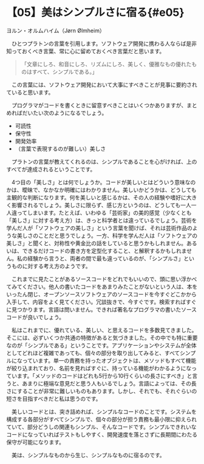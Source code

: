 # 【05】美はシンプルさに宿る{#e05}

<div class="author">ヨルン・オルムハイム（J&#xf8;rn &#xd8;lmheim）</div>

　ひとつプラトンの言葉を引用します。ソフトウェア開発に携わる人ならば是非知っておくべき言葉、常に心に留めておくべき言葉だと思います。

> 「文章にしろ、和音にしろ、リズムにしろ、美しく、優雅なもの優れたものはすべて、シンプルである。」

　この言葉には、ソフトウェア開発において大事にすべきことが見事に要約されていると思います。

　プログラマがコードを書くときに留意すべきことはいくつかありますが、まとめればだいたい次のようになるでしょう。

* 可読性
* 保守性
* 開発効率
* （言葉で表現するのが難しい）美しさ

　プラトンの言葉が教えてくれるのは、シンプルであることを心がければ、上のすべてが達成されるということです。

　4つ目の「美しさ」とは何でしょうか。コードが美しいとはどういう意味なのかは、曖昧で、なかなか明確にはわかりません。美しいかどうかは、どうしても主観的な判断になります。何を美しいと感じるかは、その人の経験や嗜好に大きく影響されるでしょう。美しさに限らず、感じ方というのは、どうしても一人一人違ってしまいます。たとえば、いわゆる「芸術家」の美的感覚（少なくとも「美しさ」に対する考え方）は、きっと科学者とは違っているでしょう。芸術を学んだ人が「ソフトウェアの美しさ」という言葉を聞けば、それは芸術作品のような美しさのことだと思うでしょう。一方、科学を学んだ人は「ソフトウェアの美しさ」と聞くと、対称性や黄金比の話をしていると思うかもしれません。あるいは、できるだけコードの書き方を定型化すること、と解釈するかもしれません。私の経験から言うと、両者の間で最も違っているのが、「シンプルさ」というものに対する考え方のようです。

　これまでに見たことがあるソースコードをどれでもいいので、頭に思い浮かべてみてください。他人の書いたコードをあまりみたことがないという人は、本をいったん閉じ、オープンソースソフトウェアのソースコードを今すぐどこかから入手して、内容をよく見てください。冗談抜きで、今すぐです。検索すればすぐに見つかります。言語は問いません。できれば著名なプログラマの書いたソースコードが良いでしょう。

　私はこれまでに、優れている、美しい、と思えるコードを多数見てきました。そこには、必ずいくつか共通の特徴があると気づきました。その中でも特に重要なのが「シンプルである」ということです。アプリケーションやシステムが全体としてどれほど複雑であっても、個々の部分を取り出してみると、すべてシンプルになっています。単一の責務を持ったオブジェクトは、メソッドもすべて機能が絞り込まれており、名前を見ればすぐに、持っている機能がわかるようになっています。「メソッドのコードはどれも5行から10行くらいの長さにすべき」と言うと、あまりに極端な意見だと思う人もいるでしょう。言語によっては、その長さにすることが非常に難しいものもあります。しかし、それでも、それぐらいの短さを目指すべきだと私は思うのです。

　美しいコードとは、突き詰めれば、シンプルなコードのことです。システムを構成する各部分がすべてシンプルで、個々の部分が担う責務も最小限に抑えられていて、部分どうしの関連もシンプル、そんなコードです。シンプルできれいなコードになっていればテストもしやすく、開発速度を落とさずに長期間にわたる保守が可能になります。

　美は、シンプルなものから生じ、シンプルなものに宿るのです。
